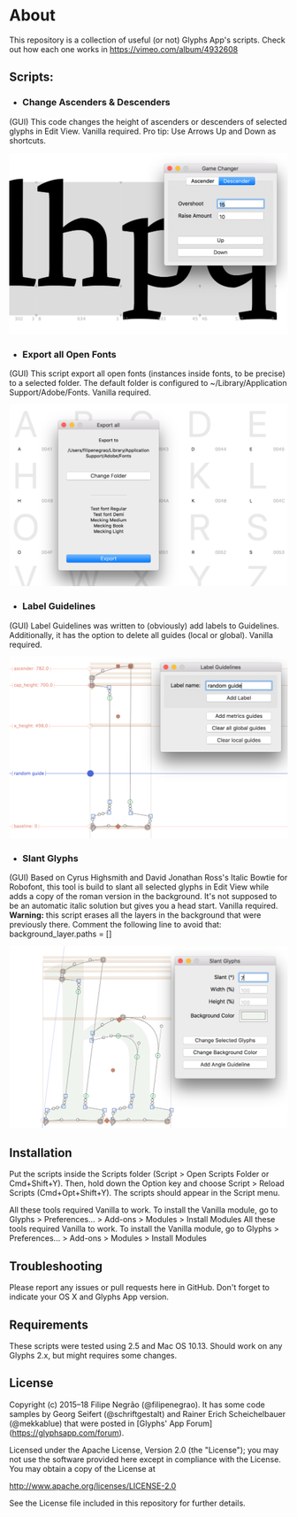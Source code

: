 # About
This repository is a collection of useful (or not) Glyphs App's scripts. Check out how each one works in https://vimeo.com/album/4932608

## Scripts:

- ### Change Ascenders & Descenders
(GUI) This code changes the height of ascenders or descenders of selected glyphs in Edit View. Vanilla required. Pro tip: Use Arrows Up and Down as shortcuts.

![change-ascenders-descenders-glyphs-script](img/ascender_descender.png)


- ### Export all Open Fonts
(GUI) This script export all open fonts (instances inside fonts, to be precise) to a selected folder. The default folder is configured to ~/Library/Application Support/Adobe/Fonts. Vanilla required.

![export-all-open-fonts-glyphs-script](img/export_all.png)

- ### Label Guidelines
(GUI) Label Guidelines was written to (obviously) add labels to Guidelines. Additionally, it has the option to delete all guides (local or global). Vanilla required.

![label-guidelines-glyphs-script](img/guideline.png)

- ### Slant Glyphs
(GUI) Based on Cyrus Highsmith and David Jonathan Ross's Italic Bowtie for Robofont, this tool is build to slant all selected glyphs in Edit View while adds a copy of the roman version in the background. It's not supposed to be an automatic italic solution but gives you a head start. Vanilla required. **Warning:** this script erases all the layers in the background that were previously there. Comment the following line to avoid that: background_layer.paths = []

![slant-glyphs-script](img/slant.png)

## Installation

Put the scripts inside the Scripts folder (Script > Open Scripts Folder or Cmd+Shift+Y). Then, hold down the Option key and choose Script > Reload Scripts (Cmd+Opt+Shift+Y). The scripts should appear in the Script menu.

All these tools required Vanilla to work. To install the Vanilla module, go to Glyphs > Preferences... > Add-ons > Modules > Install Modules
All these tools required Vanilla to work. To install the Vanilla module, go to  Glyphs > Preferences... > Add-ons > Modules > Install Modules

## Troubleshooting
Please report any issues or pull requests here in GitHub. Don't forget to indicate your OS X and Glyphs App version.

## Requirements
These scripts were tested using 2.5 and Mac OS 10.13. Should work on any Glyphs 2.x, but might requires some changes.

## License
Copyright (c) 2015–18 Filipe Negrão (@filipenegrao). It has some code samples by Georg Seifert (@schriftgestalt) and Rainer Erich Scheichelbauer (@mekkablue) that were posted in [Glyphs' App Forum] (https://glyphsapp.com/forum).

Licensed under the Apache License, Version 2.0 (the "License"); you may not use the software provided here except in compliance with the License. You may obtain a copy of the License at

http://www.apache.org/licenses/LICENSE-2.0

See the License file included in this repository for further details.
